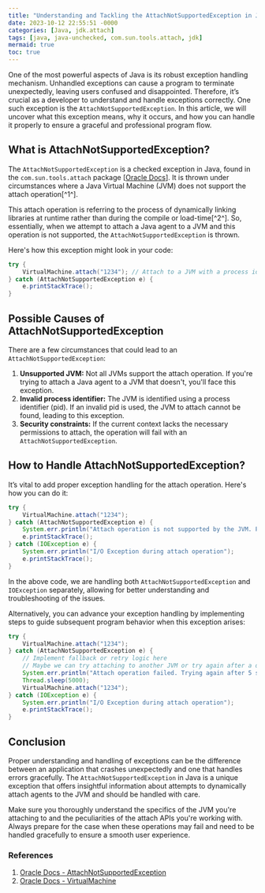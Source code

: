 ```yaml
---
title: "Understanding and Tackling the AttachNotSupportedException in Java"
date: 2023-10-12 22:55:51 -0000
categories: [Java, jdk.attach]
tags: [java, java-unchecked, com.sun.tools.attach, jdk]
mermaid: true
toc: true
---
```



One of the most powerful aspects of Java is its robust exception handling mechanism. Unhandled exceptions can cause a program to terminate unexpectedly, leaving users confused and disappointed. Therefore, it’s crucial as a developer to understand and handle exceptions correctly. One such exception is the `AttachNotSupportedException`. In this article, we will uncover what this exception means, why it occurs, and how you can handle it properly to ensure a graceful and professional program flow.

## What is AttachNotSupportedException?

The `AttachNotSupportedException` is a checked exception in Java, found in the `com.sun.tools.attach` package [[Oracle Docs](https://docs.oracle.com/en/java/javase/12/docs/api/jdk.attach/com/sun/tools/attach/AttachNotSupportedException.html)]. It is thrown under circumstances where a Java Virtual Machine (JVM) does not support the attach operation[^1^].

This attach operation is referring to the process of dynamically linking libraries at runtime rather than during the compile or load-time[^2^]. So, essentially, when we attempt to attach a Java agent to a JVM and this operation is not supported, the `AttachNotSupportedException` is thrown.

Here's how this exception might look in your code:

```java
try {
    VirtualMachine.attach("1234"); // Attach to a JVM with a process identifier of 1234
} catch (AttachNotSupportedException e) {
    e.printStackTrace();
}
```

## Possible Causes of AttachNotSupportedException

There are a few circumstances that could lead to an `AttachNotSupportedException`:

1. **Unsupported JVM:** Not all JVMs support the attach operation. If you're trying to attach a Java agent to a JVM that doesn't, you'll face this exception.
2. **Invalid process identifier:** The JVM is identified using a process identifier (pid). If an invalid pid is used, the JVM to attach cannot be found, leading to this exception.
3. **Security constraints:** If the current context lacks the necessary permissions to attach, the operation will fail with an `AttachNotSupportedException`.

## How to Handle AttachNotSupportedException?

It’s vital to add proper exception handling for the attach operation. Here's how you can do it:

```java
try {
    VirtualMachine.attach("1234");
} catch (AttachNotSupportedException e) {
    System.err.println("Attach operation is not supported by the JVM. Please check the JVM version and permissions.");
    e.printStackTrace();
} catch (IOException e) {
    System.err.println("I/O Exception during attach operation");
    e.printStackTrace();
}
```
In the above code, we are handling both `AttachNotSupportedException` and `IOException` separately, allowing for better understanding and troubleshooting of the issues.

Alternatively, you can advance your exception handling by implementing steps to guide subsequent program behavior when this exception arises:

```java
try {
    VirtualMachine.attach("1234");
} catch (AttachNotSupportedException e) {
    // Implement fallback or retry logic here
    // Maybe we can try attaching to another JVM or try again after a delay
    System.err.println("Attach operation failed. Trying again after 5 seconds...");
    Thread.sleep(5000);
    VirtualMachine.attach("1234");
} catch (IOException e) {
    System.err.println("I/O Exception during attach operation");
    e.printStackTrace();
}
```

## Conclusion 

Proper understanding and handling of exceptions can be the difference between an application that crashes unexpectedly and one that handles errors gracefully. The `AttachNotSupportedException` in Java is a unique exception that offers insightful information about attempts to dynamically attach agents to the JVM and should be handled with care.

Make sure you thoroughly understand the specifics of the JVM you're attaching to and the peculiarities of the attach APIs you're working with. Always prepare for the case when these operations may fail and need to be handled gracefully to ensure a smooth user experience.

### References

1. [Oracle Docs - AttachNotSupportedException](https://docs.oracle.com/en/java/javase/12/docs/api/jdk.attach/com/sun/tools/attach/AttachNotSupportedException.html)
2. [Oracle Docs - VirtualMachine](https://docs.oracle.com/javase/8/docs/jdk/api/attach/spec/com/sun/tools/attach/VirtualMachine.html)